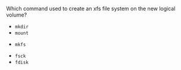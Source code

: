 Which command used to create an xfs file system on the new logical volume?

* `mkdir`
* `mount`
+ `mkfs`
* `fsck`
* `fdisk`
